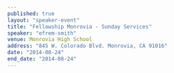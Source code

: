 ```yaml
---
published: true
layout: "speaker-event"
title: "Fellowship Monrovia - Sunday Services"
speaker: "efrem-smith"
venue: Monrovia High School
address: "845 W. Colorado Blvd. Monrovia, CA 91016"
date: "2014-08-24"
end_date: "2014-08-24"
---
```



